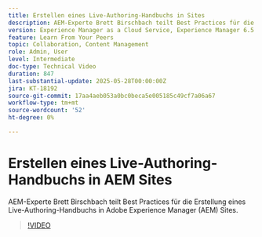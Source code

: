 ```yaml
---
title: Erstellen eines Live-Authoring-Handbuchs in Sites
description: AEM-Experte Brett Birschbach teilt Best Practices für die Erstellung eines Live-Authoring-Handbuchs in Adobe Experience Manager Sites
version: Experience Manager as a Cloud Service, Experience Manager 6.5
feature: Learn From Your Peers
topic: Collaboration, Content Management
role: Admin, User
level: Intermediate
doc-type: Technical Video
duration: 847
last-substantial-update: 2025-05-28T00:00:00Z
jira: KT-18192
source-git-commit: 17aa4aeb053a0bc0beca5e005185c49cf7a06a67
workflow-type: tm+mt
source-wordcount: '52'
ht-degree: 0%

---
```



# Erstellen eines Live-Authoring-Handbuchs in AEM Sites

AEM-Experte Brett Birschbach teilt Best Practices für die Erstellung eines Live-Authoring-Handbuchs in Adobe Experience Manager (AEM) Sites.

>[!VIDEO](https://video.tv.adobe.com/v/3459572/?learn=on&enablevpops)
